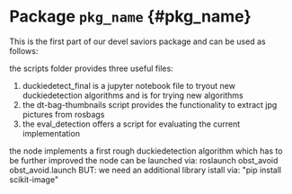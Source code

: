# Package `pkg_name` {#pkg_name}
This is the first part of our devel saviors package and can be used as follows:

the scripts folder provides three useful files:
1. duckiedetect_final is a jupyter notebook file to tryout new duckiedetection algorithms and is for trying new algorithms
2. the dt-bag-thumbnails script provides the functionality to extract jpg pictures from rosbags
3. the eval_detection offers a script for evaluating the current implementation

the node implements a first rough duckiedetection algorithm which has to be further improved
the node can be launched via:
roslaunch obst_avoid obst_avoid.launch
BUT: we need an additional library istall via: "pip install scikit-image"


<move-here src='#pkg_name-autogenerated'/>
